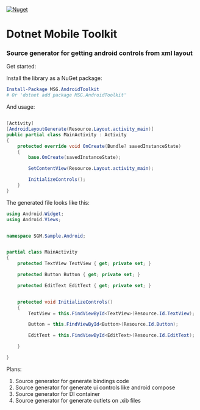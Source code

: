 [![Nuget](https://img.shields.io/nuget/v/MSG.AndroidToolkit?label=MSG.AndroidToolkit)](https://www.nuget.org/packages/MSG.AndroidToolkit)

# Dotnet Mobile Toolkit

### Source generator for getting android controls from xml layout

Get started:

Install the library as a NuGet package:

```powershell
Install-Package MSG.AndroidToolkit
# Or 'dotnet add package MSG.AndroidToolkit'

```
And usage:
``` csharp

[Activity]
[AndroidLayoutGenerate(Resource.Layout.activity_main)]
public partial class MainActivity : Activity
{
    protected override void OnCreate(Bundle? savedInstanceState)
    {
        base.OnCreate(savedInstanceState);

        SetContentView(Resource.Layout.activity_main);

        InitializeControls();
    }
}

```
The generated file looks like this:
``` csharp
using Android.Widget;
using Android.Views;


namespace SGM.Sample.Android;


partial class MainActivity
{
    protected TextView TextView { get; private set; }

    protected Button Button { get; private set; }

    protected EditText EditText { get; private set; }


    protected void InitializeControls()
    {
        TextView = this.FindViewById<TextView>(Resource.Id.TextView);

        Button = this.FindViewById<Button>(Resource.Id.Button);

        EditText = this.FindViewById<EditText>(Resource.Id.EditText);

    }

}
```



Plans:
1) Source generator for generate bindings code
2) Source generator for generate ui controls like android compose
3) Source generator for DI container
4) Source generator for generate outlets on .xib files
